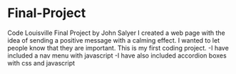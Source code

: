 # Final-Project
Code Louisville Final Project by John Salyer
I created a web page with the idea of sending a positive message with a calming effect. I wanted to let people know that they are important.
This is my first coding project.
-I have included a nav menu with javascript
-I have also included accordion boxes with css and javascript
